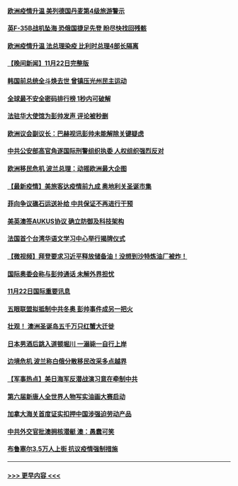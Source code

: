 #### [欧洲疫情升温 美列德国丹麦第4级旅游警示](../pages/prog202/a103275471.md?t=11231401) 
#### [英F-35B战机坠海 恐俄国捷足先登 盼尽快找回残骸](../pages/prog202/a103275404.md?t=11231401) 
#### [欧洲疫情升温 法总理染疫 比利时总理4部长隔离](../pages/prog202/a103275308.md?t=11231401) 
#### [【晚间新闻】11月22日完整版](../pages/prog202/a103275324.md?t=11231401) 
#### [韩国前总统全斗焕去世 曾镇压光州民主运动](../pages/prog202/a103275250.md?t=11231401) 
#### [全球最不安全密码排行榜 1秒内可破解](../pages/prog202/a103275129.md?t=11231401) 
#### [法驻华大使馆为彭帅发声 评论被秒删](../pages/prog202/a103275100.md?t=11231401) 
#### [欧洲议会副议长：巴赫视讯彭帅未能解除关键疑虑](../pages/prog202/a103275172.md?t=11231401) 
#### [中共公安部高官角逐国际刑警组织执委 人权组织强烈反对](../pages/prog202/a103275095.md?t=11231401) 
#### [欧洲移民危机 波兰总理：动摇欧洲最大企图](../pages/prog202/a103274942.md?t=11231401) 
#### [【最新疫情】美旅客达疫情前九成 奥地利关圣诞市集](../pages/prog202/a103274921.md?t=11231401) 
#### [菲向争议礁石运送补给 中共保证不再进行干预](../pages/prog202/a103275059.md?t=11231401) 
#### [美英澳签AUKUS协议 确立防御及科技架构](../pages/prog202/a103274918.md?t=11231401) 
#### [法国首个台湾华语文学习中心举行揭牌仪式](../pages/prog202/a103274872.md?t=11231401) 
#### [【微视频】拜登要求习近平释放储备油！没想到沙特炼油厂被炸！](../pages/prog202/a103274870.md?t=11231401) 
#### [国际奥委会称与彭帅通话 未解外界担忧](../pages/prog202/a103274743.md?t=11231401) 
#### [11月22日国际重要讯息](../pages/prog202/a103274738.md?t=11231401) 
#### [五眼联盟拟抵制中共冬奥 彭帅事件成另一把火](../pages/prog202/a103274393.md?t=11231401) 
#### [壮观！ 澳洲圣诞岛五千万只红蟹大迁徙](../pages/prog202/a103274607.md?t=11231401) 
#### [日本男酒后跳入道顿堀川 一溺毙一自行上岸](../pages/prog202/a103274599.md?t=11231401) 
#### [边境危机 波兰称白俄分散移民改采多点越界](../pages/prog202/a103274128.md?t=11231401) 
#### [【军事热点】美日海军反潜战演习意在牵制中共](../pages/prog202/a103274455.md?t=11231401) 
#### [第六届新唐人全世界人物写实油画大赛启动](../pages/prog202/a103274447.md?t=11231401) 
#### [加拿大海关首度证实扣押中国涉强迫劳动产品](../pages/prog202/a103274336.md?t=11231401) 
#### [中共外交官批澳拥核潜艇 澳：愚蠢可笑](../pages/prog202/a103274372.md?t=11231401) 
#### [布鲁塞尔3.5万人上街 抗议疫情强制措施](../pages/prog202/a103274378.md?t=11231401) 

----
#### [ >>> 更早内容 <<< ](../indexes/prog202-earlier.md)
